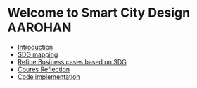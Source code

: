# Welcome to Smart City Design AAROHAN
- [Introduction]()
- [SDG mapping](./overview.md)
- [Refine Business cases based on SDG]()
- [Coures Reflection](./CourseReflection.md)
- [Code implementation](./conclusion.md)

